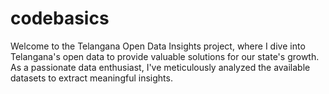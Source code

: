 # codebasics 
Welcome to the Telangana Open Data Insights project, where I dive into Telangana's open data to provide valuable solutions for our state's growth. As a passionate data enthusiast, I've meticulously analyzed the available datasets to extract meaningful insights.